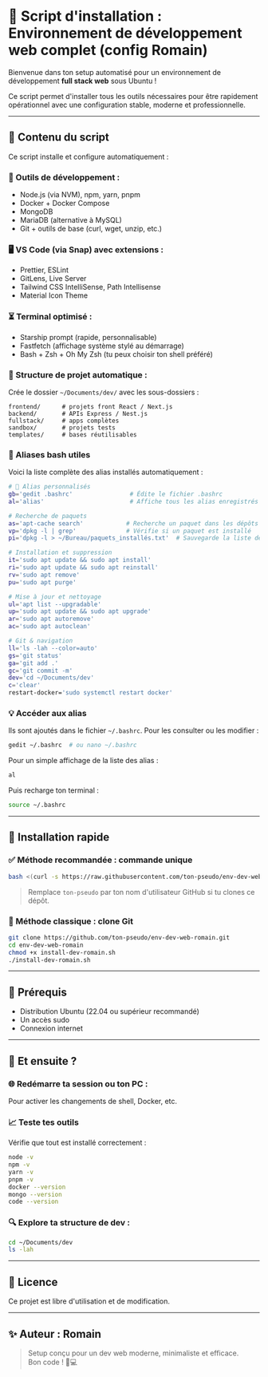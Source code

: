 # 🚀 Script d'installation : Environnement de développement web complet (config Romain)

Bienvenue dans ton setup automatisé pour un environnement de développement **full stack web** sous Ubuntu !

Ce script permet d'installer tous les outils nécessaires pour être rapidement opérationnel avec une configuration stable, moderne et professionnelle.

---

## 📄 Contenu du script

Ce script installe et configure automatiquement :

### 🔧 Outils de développement :

- Node.js (via NVM), npm, yarn, pnpm
- Docker + Docker Compose
- MongoDB
- MariaDB (alternative à MySQL)
- Git + outils de base (curl, wget, unzip, etc.)

### 🖥 VS Code (via Snap) avec extensions :

- Prettier, ESLint
- GitLens, Live Server
- Tailwind CSS IntelliSense, Path Intellisense
- Material Icon Theme

### ⏳ Terminal optimisé :

- Starship prompt (rapide, personnalisable)
- Fastfetch (affichage système stylé au démarrage)
- Bash + Zsh + Oh My Zsh (tu peux choisir ton shell préféré)

### 📁 Structure de projet automatique :

Crée le dossier `~/Documents/dev/` avec les sous-dossiers :

```
frontend/      # projets front React / Next.js
backend/       # APIs Express / Nest.js
fullstack/     # apps complètes
sandbox/       # projets tests
templates/     # bases réutilisables
```

### 🔐 Aliases bash utiles

Voici la liste complète des alias installés automatiquement :

```bash
# 🔁 Alias personnalisés
gb='gedit .bashrc'                # Édite le fichier .bashrc
al='alias'                        # Affiche tous les alias enregistrés

# Recherche de paquets
as='apt-cache search'            # Recherche un paquet dans les dépôts
vp='dpkg -l | grep'              # Vérifie si un paquet est installé
pi='dpkg -l > ~/Bureau/paquets_installés.txt'  # Sauvegarde la liste des paquets installés

# Installation et suppression
it='sudo apt update && sudo apt install'
ri='sudo apt update && sudo apt reinstall'
rv='sudo apt remove'
pu='sudo apt purge'

# Mise à jour et nettoyage
ul='apt list --upgradable'
up='sudo apt update && sudo apt upgrade'
ar='sudo apt autoremove'
ac='sudo apt autoclean'

# Git & navigation
ll='ls -lah --color=auto'
gs='git status'
ga='git add .'
gc='git commit -m'
dev='cd ~/Documents/dev'
c='clear'
restart-docker='sudo systemctl restart docker'
```

### 💡 Accéder aux alias

Ils sont ajoutés dans le fichier `~/.bashrc`. Pour les consulter ou les modifier :

```bash
gedit ~/.bashrc  # ou nano ~/.bashrc
```

Pour un simple affichage de la liste des alias :

```bash
al
```

Puis recharge ton terminal :

```bash
source ~/.bashrc
```

---

## 🚀 Installation rapide

### ✅ Méthode recommandée : commande unique

```bash
bash <(curl -s https://raw.githubusercontent.com/ton-pseudo/env-dev-web-romain/main/install-dev-romain.sh)
```

> Remplace `ton-pseudo` par ton nom d'utilisateur GitHub si tu clones ce dépôt.

### 📁 Méthode classique : clone Git

```bash
git clone https://github.com/ton-pseudo/env-dev-web-romain.git
cd env-dev-web-romain
chmod +x install-dev-romain.sh
./install-dev-romain.sh
```

---

## 🚫 Prérequis

- Distribution Ubuntu (22.04 ou supérieur recommandé)
- Un accès sudo
- Connexion internet

---

## 🚀 Et ensuite ?

### 🌐 Redémarre ta session ou ton PC :

Pour activer les changements de shell, Docker, etc.

### 📈 Teste tes outils

Vérifie que tout est installé correctement :

```bash
node -v
npm -v
yarn -v
pnpm -v
docker --version
mongo --version
code --version
```

### 🔍 Explore ta structure de dev :

```bash
cd ~/Documents/dev
ls -lah
```

---

## 📃 Licence

Ce projet est libre d'utilisation et de modification.

---

## ✨ Auteur : Romain

> Setup conçu pour un dev web moderne, minimaliste et efficace.  
> Bon code ! 🚀💻
